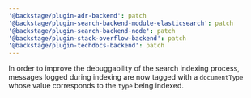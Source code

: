 ```yaml
---
'@backstage/plugin-adr-backend': patch
'@backstage/plugin-search-backend-module-elasticsearch': patch
'@backstage/plugin-search-backend-node': patch
'@backstage/plugin-stack-overflow-backend': patch
'@backstage/plugin-techdocs-backend': patch
---
```


In order to improve the debuggability of the search indexing process, messages logged during indexing are now tagged with a `documentType` whose value corresponds to the `type` being indexed.
